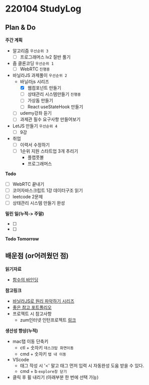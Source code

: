 # 220104 StudyLog

## Plan & Do

**주간 계획**

- 알고리즘 `우선순위 3`
  - [ ] 프로그래머스 lv2 절반 풀기
- 줌 클론코딩 `우선순위 1`
  - [ ] WebRTC `진행중`
- 바닐라JS 과제풀이 `우선순위 2`
  - 바닐라js 시리즈
    - [x] 웹컴포넌트 만들기
    - [ ] 상태관리 시스템만들기 `진행중`
    - [ ] 가상돔 만들기
    - [ ] React useStateHook 만들기
  - [ ] udemy강좌 듣기
  - [ ] 과제관 필수 요구사항 만들어보기
- LetJS 만들기 `우선순위 4`
  - [ ] 9강
- 취업
  - [ ] 이력서 수정하기
  - [ ] 1순위 지원 스타트업 3개 추리기
    - 플랩풋볼
    - 프로그래머스

**Todo**

- [ ] WebRTC 끝내기
- [ ] 코어자바스크립트 1강 데이터구조 읽기
- [ ] leetcode 2문제
- [ ] 상태관리 시스템 만들기 완성

**밀린 일(누적-> 주말)**

- [ ]
- [ ]

**Todo Tomorrow**

## 배운점 (or어려웠던 점)

**읽기자료**

- [함수의 바인딩](https://ko.javascript.info/bind)

**참고링크**

- [바닐라JS로 원리 파악하기 시리즈](https://junilhwang.github.io/TIL/Javascript/Design/Vanilla-JS-Component/#_1-%E1%84%87%E1%85%AE%E1%86%AF%E1%84%91%E1%85%A7%E1%86%AB%E1%84%92%E1%85%A1%E1%86%B7%E1%84%8B%E1%85%B3%E1%86%AF-%E1%84%80%E1%85%A1%E1%86%B7%E1%84%8C%E1%85%B5%E1%84%92%E1%85%A1%E1%84%80%E1%85%B5)
- [좋은 참고 포트폴리오](https://tulip-primula-da4.notion.site/f2febd84e3be40f5a00374807ad7eba2)
- 프로젝트 시 참고사항
  - zum인터넷 인턴프로젝트 [링크](https://zuminternet.github.io/zum-front-investing-clone/)

**생산성 향상(누적)**

- mac탭 이동 단축키
  - ctl + 숫자키 `데스크탑 화면이동`
  - cmd + 숫자키 `탭 내 이동`
- VScode
  - 태그 작성 시 '<' 말고 태그 먼저 입력 시 자동완성 도움 받을 수 있다.
  - cmd + b `explore창 닫기`
- 클릭 후 휠 내리기 (아래부분 한 번에 선택 가능)
